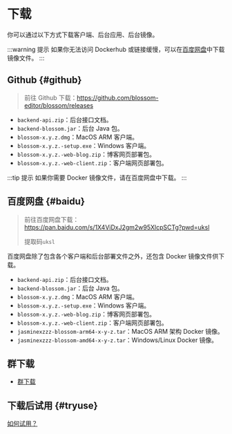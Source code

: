 <script setup lang="ts">
import { onMounted } from 'vue'
import { info } from '../../scripts/stat-api'

onMounted(() => {
  info()
})
</script>

# 下载

你可以通过以下方式下载客户端、后台应用、后台镜像。

:::warning 提示
如果你无法访问 Dockerhub 或链接缓慢，可以在[百度网盘](./download#baidu)中下载镜像文件。
:::

## Github {#github}

> 前往 Github 下载：https://github.com/blossom-editor/blossom/releases

<bl-img src="../../imgs/deploy/download_github.png" width="200px"/>

- `backend-api.zip`：后台接口文档。
- `backend-blossom.jar`：后台 Java 包。
- `blossom-x.y.z.dmg`：MacOS ARM 客户端。
- `blossom-x.y.z.-setup.exe`：Windows 客户端。
- `blossom-x.y.z.-web-blog.zip`：博客网页部署包。
- `blossom-x.y.z.-web-client.zip`：客户端网页部署包。

:::tip 提示
如果你需要 Docker 镜像文件，请在百度网盘中下载。
:::

## 百度网盘 {#baidu}

> 前往百度网盘下载：https://pan.baidu.com/s/1X4ViDxJ2gm2w95XlcpSCTg?pwd=uksl
>
> 提取码`uksl`

<bl-img src="../../imgs/deploy/download_baidu.png" width="350px"/>

百度网盘除了包含各个客户端和后台部署文件之外，还包含 Docker 镜像文件供下载。

- `backend-api.zip`：后台接口文档。
- `backend-blossom.jar`：后台 Java 包。
- `blossom-x.y.z.dmg`：MacOS ARM 客户端。
- `blossom-x.y.z.-setup.exe`：Windows 客户端。
- `blossom-x.y.z.-web-blog.zip`：博客网页部署包。
- `blossom-x.y.z.-web-client.zip`：客户端网页部署包。
- `jasminexzzz-blossom-arm64-x-y-z.tar`：MacOS ARM 架构 Docker 镜像。
- `jasminexzzz-blossom-amd64-x-y-z.tar`：Windows/Linux Docker 镜像。

## 群下载

- [群下载](./contact)

## 下载后试用 {#tryuse}

[如何试用？](../tryuse)
